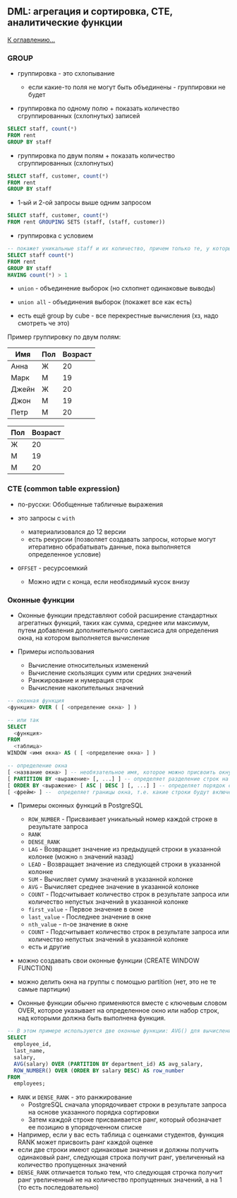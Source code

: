 ## DML: агрегация и сортировка, CTE, аналитические функции

[К оглавлению...](/README.md)

### GROUP

- группировка - это схлопывание
    - если какие-то поля не могут быть объединены - группировки не будет

- группировка по одному полю + показать количество сгруппированных (схлопнутых) записей

```sql
SELECT staff, count(*)
FROM rent
GROUP BY staff
```

- группировка по двум полям + показать количество сгруппированных (схлопнутых)

```sql
SELECT staff, customer, count(*)
FROM rent
GROUP BY staff
```

- 1-ый и 2-ой запросы выше одним запросом

```sql
SELECT staff, customer, count(*)
FROM rent GROUPING SETS (staff, (staff, customer))
```

- группировка с условием

```sql
-- покажет уникальные staff и их количество, причем только те, у которых кол-во > 1
SELECT staff count(*)
FROM rent
GROUP BY staff
HAVING count(*) > 1
```

- `union` - объединение выборок (но схлопнет одинаковые выводы)
- `union all` - объединения выборок (покажет все как есть)

- есть ещё group by cube - все перекрестные вычисления (хз, надо смотреть че это)

Пример группировку по двум полям:

| Имя   | Пол | Возраст |
|-------|-----|---------|
| Анна  | Ж   | 20      |
| Марк  | М   | 19      |
| Джейн | Ж   | 20      |
| Джон  | М   | 19      |
| Петр  | М   | 20      |

| Пол | Возраст |
|-----|---------|
| Ж   | 20      |
| М   | 19      |
| М   | 20      |

### CTE (common table expression)

- по-русски: Обобщенные табличные выражения
- это запросы с `with`
    - материализовался до 12 версии
    - есть рекурсии (позволяет создавать запросы, которые могут итеративно обрабатывать данные, пока выполняется
      определенное условие)

- `OFFSET` - ресурсоемкий
    - Можно идти с конца, если необходимый кусок внизу

### Оконные функции

- Оконные функции представляют собой расширение стандартных агрегатных функций, таких как сумма, среднее или максимум,
  путем добавления дополнительного синтаксиса для определения окна, на котором выполняется вычисление

- Примеры использования
    - Вычисление относительных изменений
    - Вычисление скользящих сумм или средних значений
    - Ранжирование и нумерация строк
    - Вычисление накопительных значений

```sql
-- оконная функция
<функция> OVER ( [ <определение окна> ] )
```

```sql
-- или так
SELECT
  <функция>
FROM
  <таблица>
WINDOW <имя окна> AS ( [ <определение окна> ] )
```

```sql
-- определение окна
[ <название окна> ] -- необязательное имя, которое можно присвоить окну
[ PARTITION BY <выражение> [, ...] ] -- определяет разделение строк на группы по заданному выражению
[ ORDER BY <выражение> [ ASC | DESC ] [, ...] ] -- определяет порядок сортировки строк внутри каждой группы окна
[ <фрейм> ] --  определяет границы окна, т.е. какие строки будут включены в окно для вычисления. Фрейм может быть определен с помощью следующих ключевых слов: ROWS BETWEEN, RANGE BETWEEN или GROUPS BETWEEN
```

- Примеры оконных функций в PostgreSQL
    - `ROW_NUMBER` - Присваивает уникальный номер каждой строке в результате запроса
    - `RANK`
    - `DENSE_RANK`
    - `LAG` - Возвращает значение из предыдущей строки в указанной колонке (можно `n` значений назад)
    - `LEAD` - Возвращает значение из следующей строки в указанной колонке
    - `SUM` - Вычисляет сумму значений в указанной колонке
    - `AVG` - Вычисляет среднее значение в указанной колонке
    - `COUNT` - Подсчитывает количество строк в результате запроса или количество непустых значений в указанной колонке
    - `first_value` - Первое значение в окне
    - `last_value` - Последнее значение в окне
    - `nth_value` - n-ое значение в окне
    - `COUNT` - Подсчитывает количество строк в результате запроса или количество непустых значений в указанной колонке
    - есть и другие

- можно создавать свои оконные функции (CREATE WINDOW FUNCTION)
- можно делить окна на группы с помощью partition (нет, это не те самые партиции)
- Оконные функции обычно применяются вместе с ключевым словом OVER, которое указывает на определенное окно или набор
  строк, над которыми должна быть выполнена функция.

```sql
-- В этом примере используются две оконные функции: AVG() для вычисления средней зарплаты в каждом отделе (сгруппированном по department_id) и ROW_NUMBER() для нумерации строк по убыванию зарплаты
SELECT
  employee_id,
  last_name,
  salary,
  AVG(salary) OVER (PARTITION BY department_id) AS avg_salary,
  ROW_NUMBER() OVER (ORDER BY salary DESC) AS row_number
FROM
  employees;
```

- `RANK` и `DENSE_RANK` - это ранжирование
    - PostgreSQL сначала упорядочивает строки в результате запроса на основе указанного порядка сортировки
    - Затем каждой строке присваивается ранг, который обозначает ее позицию в упорядоченном списке
- Например, если у вас есть таблица с оценками студентов, функция RANK может присвоить ранг каждой оценке
- если две строки имеют одинаковые значения и должны получить одинаковый ранг, следующая строка получит ранг,
  увеличенный на количество пропущенных значений
- `DENSE_RANK` отличается только тем, что следующая строчка получит ранг увеличенный не на количество пропущенных
  значений, а на 1 (то есть последовательно)
